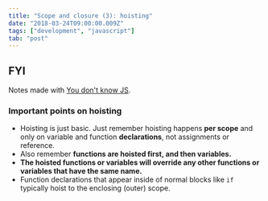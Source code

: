 ```yaml
---
title: "Scope and closure (3): hoisting"
date: "2018-03-24T09:00:00.009Z"
tags: ["development", "javascript"]
tab: "post"
---
```


## FYI
Notes made with [You don't know JS](https://github.com/getify/You-Dont-Know-JS/blob/master/scope%20%26%20closures/ch4.md).

### Important points on hoisting
* Hoisting is just basic. Just remember hoisting happens **per scope** and only on variable and function **declarations**, not assignments or reference.
* Also remember **functions are hoisted first, and then variables.**
* **The hoisted functions or variables will override any other functions or variables that have the same name.**
* Function declarations that appear inside of normal blocks like `if` typically hoist to the enclosing (outer) scope.
